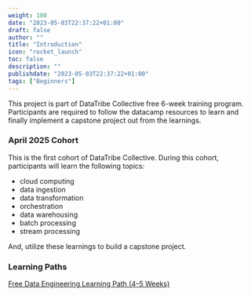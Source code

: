 ```yaml
---
weight: 100
date: "2023-05-03T22:37:22+01:00"
draft: false
author: ""
title: "Introduction"
icon: "rocket_launch"
toc: false
description: ""
publishdate: "2023-05-03T22:37:22+01:00"
tags: ["Beginners"]
---
```


This project is part of DataTribe Collective free 6-week training program. Participants are required to follow the datacamp resources to learn and finally implement a capstone project out from the learnings.

### April 2025 Cohort

This is the first cohort of DataTribe Collective. During this cohort, participants will learn the following topics:

- cloud computing
- data ingestion
- data transformation
- orchestration
- data warehousing
- batch processing
- stream processing

And, utilize these learnings to build a capstone project.

### Learning Paths

[Free Data Engineering Learning Path (4–5 Weeks)](/docs/learning_paths/free-data-engineering-learning-path/)
